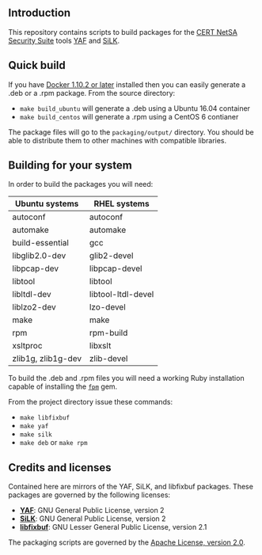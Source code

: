 ## Introduction

This repository contains scripts to build packages for the [CERT NetSA Security Suite](https://tools.netsa.cert.org/)
tools [YAF](https://tools.netsa.cert.org/yaf/index.html) and [SiLK](https://tools.netsa.cert.org/silk/index.html).

## Quick build

If you have [Docker 1.10.2 or later](https://docs.docker.com/engine/installation/linux/ubuntulinux/) installed then you can easily generate a .deb or a .rpm package. From the source directory:
* `make build_ubuntu` will generate a .deb using a Ubuntu 16.04 container
* `make build_centos` will generate a .rpm using a CentOS 6 contianer

The package files will go to the `packaging/output/` directory. You should be able to distribute them to other machines with compatible libraries.

## Building for your system

In order to build the packages you will need:

Ubuntu systems | RHEL systems
-------------|-------------
autoconf | autoconf
automake | automake
build-essential | gcc
libglib2.0-dev | glib2-devel
libpcap-dev | libpcap-devel
libtool | libtool
libltdl-dev | libtool-ltdl-devel
liblzo2-dev | lzo-devel
make | make
rpm | rpm-build
xsltproc | libxslt
zlib1g, zlib1g-dev | zlib-devel

To build the .deb and .rpm files you will need a working Ruby installation
capable of installing the [`fpm`](https://github.com/jordansissel/fpm/wiki) gem.

From the project directory issue these commands:

* `make libfixbuf`
* `make yaf`
* `make silk`
* `make deb` or `make rpm`

## Credits and licenses

Contained here are mirrors of the YAF, SiLK, and libfixbuf packages.
These packages are governed by the following licenses:

* __[YAF](yaf-src/COPYING)__: GNU General Public License, version 2
* __[SiLK](silk-src/LICENSE.txt)__: GNU General Public License, version 2
* __[libfixbuf](libfixbuf-src/COPYING)__: GNU Lesser General Public License, version 2.1

The packaging scripts are governed by the [Apache License, version 2.0](http://www.apache.org/licenses/LICENSE-2.0).
